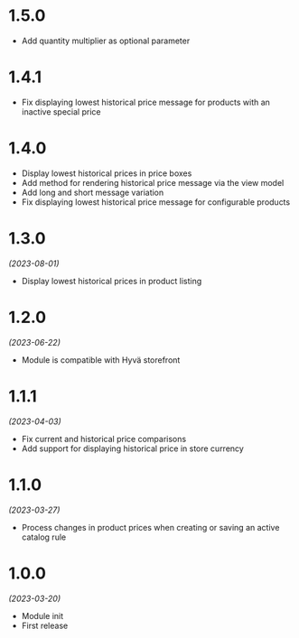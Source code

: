 # 1.5.0
- Add quantity multiplier as optional parameter

# 1.4.1
- Fix displaying lowest historical price message for products with an inactive special price

# 1.4.0
- Display lowest historical prices in price boxes
- Add method for rendering historical price message via the view model
- Add long and short message variation
- Fix displaying lowest historical price message for configurable products

# 1.3.0
*(2023-08-01)*

- Display lowest historical prices in product listing

# 1.2.0
*(2023-06-22)*

- Module is compatible with Hyvä storefront

# 1.1.1
*(2023-04-03)*

- Fix current and historical price comparisons
- Add support for displaying historical price in store currency

# 1.1.0
*(2023-03-27)*

- Process changes in product prices when creating or saving an active catalog rule

# 1.0.0
*(2023-03-20)*

- Module init
- First release
